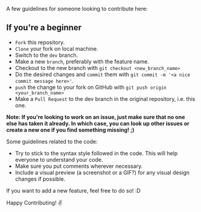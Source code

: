 A few guidelines for someone looking to contribute here:

## If you're a beginner
* `Fork` this repository.
* `Clone` your fork on local machine.
* Switch to the `dev` branch.
* Make a new `branch`, preferably with the feature name.
* Checkout to the new branch with `git checkout <new_branch_name>`
* Do the desired changes and `commit` them with `git commit -m '<a nice commit message here>'`.
* `push` the change to your fork on GitHub with `git push origin <your_branch_name>`
* Make a `Pull Request` to the dev branch in the original repository, i.e. this one.

<b>Note: If you're looking to work on an issue, just make sure that no one else has taken it already. In which case, you can look up other issues or create a new one if you find something missing! ;) </b>

Some guidelines related to the code:

- Try to stick to the syntax style followed in the code. This will help everyone to understand your code.
- Make sure you put comments wherever necessary.
- Include a visual preview (a screenshot or a GIF?) for any visual design changes if possible.

If you want to add a new feature, feel free to do so! :D

Happy Contributing! :v:
